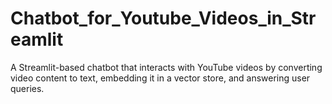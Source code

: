 # Chatbot_for_Youtube_Videos_in_Streamlit
A Streamlit-based chatbot that interacts with YouTube videos by converting video content to text, embedding it in a vector store, and answering user queries.
